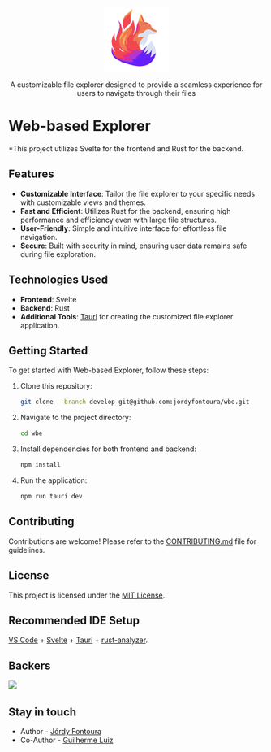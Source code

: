 <p align="center">
  <img src="./public/logo.svg" width="128" alt="WBE Logo"/>
</p>

<p align="center">
  A customizable file explorer designed to provide a seamless experience for users to navigate through their files
</p>

# Web-based Explorer

*This project utilizes Svelte for the frontend and Rust for the backend.

## Features

- **Customizable Interface**: Tailor the file explorer to your specific needs with customizable views and themes.
- **Fast and Efficient**: Utilizes Rust for the backend, ensuring high performance and efficiency even with large file structures.
- **User-Friendly**: Simple and intuitive interface for effortless file navigation.
- **Secure**: Built with security in mind, ensuring user data remains safe during file exploration.

## Technologies Used

- **Frontend**: Svelte
- **Backend**: Rust
- **Additional Tools**: [Tauri](https://tauri.studio/) for creating the customized file explorer application.

## Getting Started

To get started with Web-based Explorer, follow these steps:

1. Clone this repository:

   ```bash
   git clone --branch develop git@github.com:jordyfontoura/wbe.git
   ```

2. Navigate to the project directory:

   ```bash
   cd wbe
   ```

3. Install dependencies for both frontend and backend:

   ```bash
   npm install
   ```

4. Run the application:

   ```bash
   npm run tauri dev
   ```

## Contributing

Contributions are welcome! Please refer to the [CONTRIBUTING.md](CONTRIBUTING.md) file for guidelines.

## License

This project is licensed under the [MIT License](LICENSE).

## Recommended IDE Setup

[VS Code](https://code.visualstudio.com/) + [Svelte](https://marketplace.visualstudio.com/items?itemName=svelte.svelte-vscode) + [Tauri](https://marketplace.visualstudio.com/items?itemName=tauri-apps.tauri-vscode) + [rust-analyzer](https://marketplace.visualstudio.com/items?itemName=rust-lang.rust-analyzer).

## Backers

<a href="https://opencollective.com/web-based-explorer" target="_blank">
  <img src="https://opencollective.com/web-based-explorer/backers.svg?width=1000">
</a>

## Stay in touch

- Author - [Jórdy Fontoura](https://www.linkedin.com/in/jordy-fontoura/)
- Co-Author - [Guilherme Luiz](https://www.linkedin.com/in/guilherme-luiz-a95213293/)
